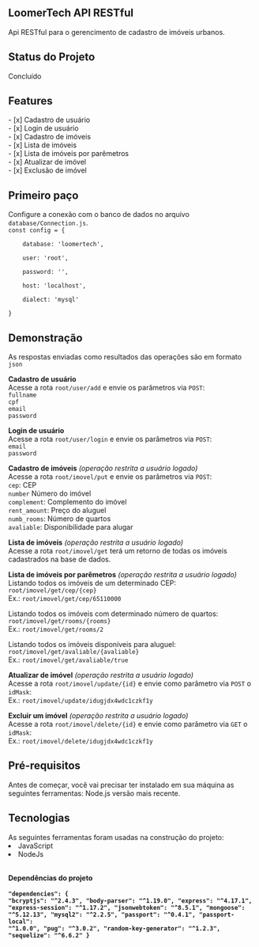 <h2 align="left">LoomerTech API RESTful</h2>

Api RESTful para o gerencimento de cadastro de imóveis urbanos.

<h2 align="left">Status do Projeto</h2>
Concluído

<h2 align="left">Features</h2>
- [x] Cadastro de usuário<br>
- [x] Login de usuário<br>
- [x] Cadastro de imóveis<br>
- [x] Lista de imóveis<br>
- [x] Lista de imóveis por parêmetros<br>
- [x] Atualizar de imóvel<br>
- [x] Exclusão de imóvel<br>

<h2 align="left">Primeiro paço</h2>
Configure a conexão com o banco de dados no arquivo <code>database/Connection.js</code>.<br>
<code>const config = {<br>
	database: 'loomertech',<br>
	user: 'root',<br>
	password: '',<br>
	host: 'localhost',<br>
	dialect: 'mysql'<br>
}</code>

<h2 align="left">Demonstração</h2>
As respostas enviadas como resultados das operações são em formato <code>json</code><br>

<b>Cadastro de usuário</b><br>
Acesse a rota <code>root/user/add</code> e envie os parâmetros via <code>POST</code>:<br>
<code>fullname</code><br>
<code>cpf</code><br>
<code>email</code><br>
<code>password</code><br>

<p></p>

<b>Login de usuário</b><br>
Acesse a rota <code>root/user/login</code> e envie os parâmetros via <code>POST</code>:<br>
<code>email</code><br>
<code>password</code><br>

<b>Cadastro de imóveis</b> <i>(operação restrita a usuário logado)</i><br>
Acesse a rota <code>root/imovel/put</code> e envie os parâmetros via <code>POST</code>:<br>
<code>cep</code>: CEP<br>
<code>number</code> Número do imóvel<br>
<code>complement</code>: Complemento do imóvel<br>
<code>rent_amount</code>: Preço do aluguel<br>
<code>numb_rooms</code>: Número de quartos<br>
<code>avaliable</code>: Disponibilidade para alugar<br>

<b>Lista de imóveis</b> <i>(operação restrita a usuário logado)</i><br>
Acesse a rota <code>root/imovel/get</code> terá um retorno de todas os imóveis cadastrados na base de dados.<br>

<b>Lista de imóveis por parêmetros</b> <i>(operação restrita a usuário logado)</i><br>
Listando todos os imóveis de um determinado CEP: <code>root/imovel/get/cep/{cep}</code><br>
Ex.: <code>root/imovel/get/cep/65110000</code><br>

Listando todos os imóveis com determinado número de quartos: <code>root/imovel/get/rooms/{rooms}</code><br>
Ex.: <code>root/imovel/get/rooms/2</code><br>

Listando todos os imóveis disponíveis para aluguel: <code>root/imovel/get/avaliable/{avaliable}</code><br>
Ex.: <code>root/imovel/get/avaliable/true</code><br>

<b>Atualizar de imóvel</b> <i>(operação restrita a usuário logado)</i><br>
Acesse a rota <code>root/imovel/update/{id}</code> e envie como parâmetro via <code>POST</code> o <code>idMask</code>:<br>
Ex.: <code>root/imovel/update/idugjdx4wdc1czkf1y</code>

<b>Excluir um imóvel</b> <i>(operação restrita a usuário logado)</i><br>
Acesse a rota <code>root/imovel/delete/{id}</code> e envie como parâmetro via <code>GET</code> o <code>idMask</code>:<br>
Ex.: <code>root/imovel/delete/idugjdx4wdc1czkf1y</code>

<h2>Pré-requisitos</h2>
Antes de começar, você vai precisar ter instalado em sua máquina as seguintes ferramentas:
Node.js versão mais recente.

<h2>Tecnologias</h2>
As seguintes ferramentas foram usadas na construção do projeto:<br>
<li>JavaScript</li>
<li>NodeJs</li>
<br>

<b>Dependências do projeto</br><br>
<code>"dependencies": {
    "bcryptjs": "^2.4.3",
    "body-parser": "^1.19.0",
    "express": "^4.17.1",
    "express-session": "^1.17.2",
    "jsonwebtoken": "^8.5.1",
    "mongoose": "^5.12.13",
    "mysql2": "^2.2.5",
    "passport": "^0.4.1",
    "passport-local": "^1.0.0",
    "pug": "^3.0.2",
    "random-key-generator": "^1.2.3",
    "sequelize": "^6.6.2"
  }</code>





